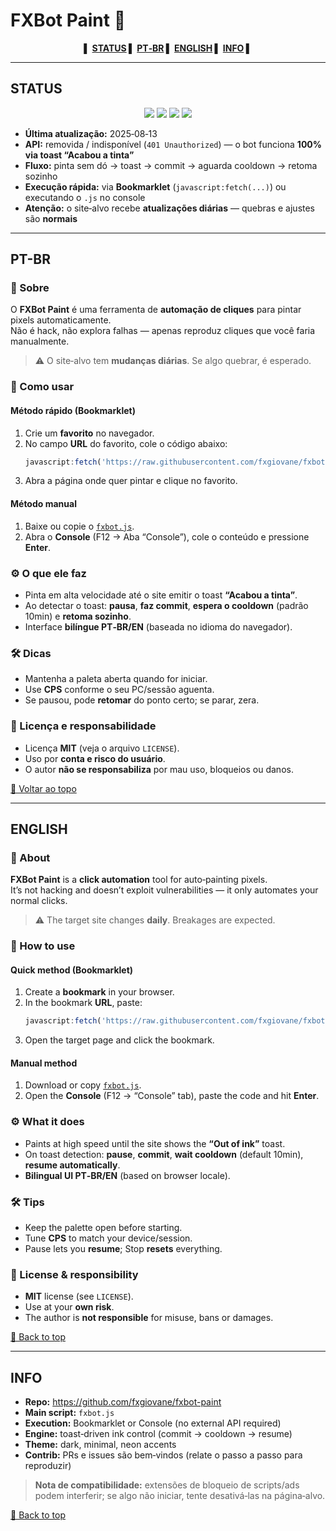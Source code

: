 # FXBot Paint 🎯

<div align="center">

**▌ <a href="#status">STATUS</a> ▌ <a href="#pt-br">PT‑BR</a> ▌ <a href="#english">ENGLISH</a> ▌ <a href="#info">INFO</a> ▌**

</div>

---

## STATUS

<div align="center">

<img src="https://img.shields.io/badge/version-v7.2%20(API--free)-6a5acd?style=for-the-badge&labelColor=1b1b25">
<img src="https://img.shields.io/badge/status-active-2ecc71?style=for-the-badge&labelColor=1b1b25">
<img src="https://img.shields.io/badge/license-MIT-95a5a6?style=for-the-badge&labelColor=1b1b25">
<img src="https://img.shields.io/badge/language-JavaScript-f39c12?style=for-the-badge&labelColor=1b1b25&logo=javascript&logoColor=white">

</div>

- **Última atualização:** 2025‑08‑13  
- **API:** removida / indisponível (`401 Unauthorized`) — o bot funciona **100% via toast “Acabou a tinta”**  
- **Fluxo:** pinta sem dó → toast → commit → aguarda cooldown → retoma sozinho  
- **Execução rápida:** via **Bookmarklet** (`javascript:fetch(...)`) ou executando o `.js` no console  
- **Atenção:** o site‑alvo recebe **atualizações diárias** — quebras e ajustes são **normais**

---

## PT-BR

### 📌 Sobre
O **FXBot Paint** é uma ferramenta de **automação de cliques** para pintar pixels automaticamente.  
Não é hack, não explora falhas — apenas reproduz cliques que você faria manualmente.

> ⚠️ O site‑alvo tem **mudanças diárias**. Se algo quebrar, é esperado.

### 🚀 Como usar

#### Método rápido (Bookmarklet)
1. Crie um **favorito** no navegador.
2. No campo **URL** do favorito, cole o código abaixo:
   ```javascript
   javascript:fetch('https://raw.githubusercontent.com/fxgiovane/fxbot-paint/main/fxbot.js').then(r=>r.text()).then(eval)
   ```
3. Abra a página onde quer pintar e clique no favorito.

#### Método manual
1. Baixe ou copie o [`fxbot.js`](https://github.com/fxgiovane/fxbot-paint/blob/main/fxbot.js).  
2. Abra o **Console** (F12 → Aba “Console”), cole o conteúdo e pressione **Enter**.

### ⚙️ O que ele faz
- Pinta em alta velocidade até o site emitir o toast **“Acabou a tinta”**.  
- Ao detectar o toast: **pausa**, **faz commit**, **espera o cooldown** (padrão 10min) e **retoma sozinho**.  
- Interface **bilíngue PT‑BR/EN** (baseada no idioma do navegador).

### 🛠 Dicas
- Mantenha a paleta aberta quando for iniciar.
- Use **CPS** conforme o seu PC/sessão aguenta.
- Se pausou, pode **retomar** do ponto certo; se parar, zera.

### 📜 Licença e responsabilidade
- Licença **MIT** (veja o arquivo `LICENSE`).  
- Uso por **conta e risco do usuário**.  
- O autor **não se responsabiliza** por mau uso, bloqueios ou danos.

[🔼 Voltar ao topo](#fxbot-paint-)

---

## ENGLISH

### 📌 About
**FXBot Paint** is a **click automation** tool for auto‑painting pixels.  
It’s not hacking and doesn’t exploit vulnerabilities — it only automates your normal clicks.

> ⚠️ The target site changes **daily**. Breakages are expected.

### 🚀 How to use

#### Quick method (Bookmarklet)
1. Create a **bookmark** in your browser.
2. In the bookmark **URL**, paste:
   ```javascript
   javascript:fetch('https://raw.githubusercontent.com/fxgiovane/fxbot-paint/main/fxbot.js').then(r=>r.text()).then(eval)
   ```
3. Open the target page and click the bookmark.

#### Manual method
1. Download or copy [`fxbot.js`](https://github.com/fxgiovane/fxbot-paint/blob/main/fxbot.js).  
2. Open the **Console** (F12 → “Console” tab), paste the code and hit **Enter**.

### ⚙️ What it does
- Paints at high speed until the site shows the **“Out of ink”** toast.  
- On toast detection: **pause**, **commit**, **wait cooldown** (default 10min), **resume automatically**.  
- **Bilingual UI PT‑BR/EN** (based on browser locale).

### 🛠 Tips
- Keep the palette open before starting.
- Tune **CPS** to match your device/session.  
- Pause lets you **resume**; Stop **resets** everything.

### 📜 License & responsibility
- **MIT** license (see `LICENSE`).  
- Use at your **own risk**.  
- The author is **not responsible** for misuse, bans or damages.

[🔼 Back to top](#fxbot-paint-)

---

## INFO

- **Repo:** https://github.com/fxgiovane/fxbot-paint  
- **Main script:** `fxbot.js`  
- **Execution:** Bookmarklet or Console (no external API required)  
- **Engine:** toast‑driven ink control (commit → cooldown → resume)  
- **Theme:** dark, minimal, neon accents  
- **Contrib:** PRs e issues são bem‑vindos (relate o passo a passo para reproduzir)  

> **Nota de compatibilidade:** extensões de bloqueio de scripts/ads podem interferir; se algo não iniciar, tente desativá‑las na página‑alvo.

[🔼 Back to top](#fxbot-paint-)
